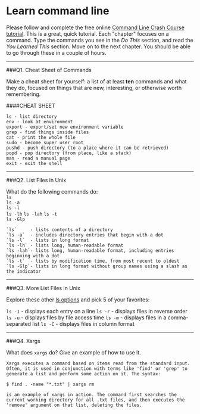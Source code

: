 # Learn command line

Please follow and complete the free online [Command Line Crash Course
tutorial](http://cli.learncodethehardway.org/book/). This is a great,
quick tutorial. Each "chapter" focuses on a command. Type the commands
you see in the _Do This_ section, and read the _You Learned This_
section. Move on to the next chapter. You should be able to go through
these in a couple of hours.

---

###Q1.  Cheat Sheet of Commands  

Make a cheat sheet for yourself: a list of at least **ten** commands and what they do, focused on things that are new, interesting, or otherwise worth remembering.

####CHEAT SHEET
```console
ls - list directory
env - look at environment
export - export/set new environment variable
grep - find things inside files
cat - print the whole file
sudo - become super user root
pushd - push directory (to a place where it can be retrieved)
popd - pop directory (from place, like a stack)
man - read a manual page
exit - exit the shell
```

---

###Q2.  List Files in Unix   

What do the following commands do:  
`ls`     
`ls -a`  
`ls -l`  
`ls -lh` 
`ls -lah`
`ls -t`  
`ls -Glp`

```console
`ls`     - lists contents of a directory
`ls -a`  - includes directory entries that begin with a dot
`ls -l`  - lists in long format
`ls -lh` - lists long, human-readable format
`ls -lah`- lists long, human-readable format, including entries beginning with a dot 
`ls -t`  - lists by modification time, from most recent to oldest
`ls -Glp`- lists in long format without group names using a slash as the indicator  
```

---

###Q3.  More List Files in Unix  

Explore these other [ls options](http://www.techonthenet.com/unix/basic/ls.php) and pick 5 of your favorites:

`ls -1`  - displays each entry on a line
`ls -r`  - displays files in reverse order
`ls -u`  - displays files by file access time
`ls -m`  - displays files in a comma-separated list
`ls -C`  - displays files in column format

---

###Q4.  Xargs   

What does `xargs` do? Give an example of how to use it.

```console
Xargs executes a command based on items read from the standard input. Often, it is used in conjunction with terms like 'find' or 'grep' to generate a list and perform some action on it. The syntax:

$ find . -name "*.txt" | xargs rm

is an example of xargs in action. The command first searches the current working directory for all .txt files, and then executes the 'remove' argument on that list, deleting the files.
```
